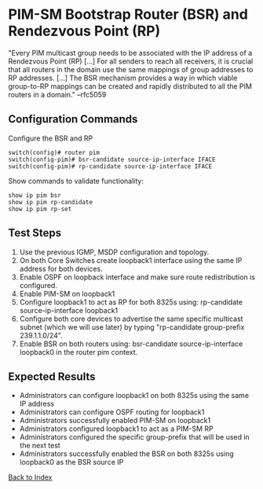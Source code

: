 # PIM-SM Bootstrap Router (BSR) and Rendezvous Point (RP)

 "Every PIM multicast group needs to be associated with the IP address of a Rendezvous Point (RP) [...] For all senders to reach all receivers, it is crucial that all routers in the domain use the same mappings of group addresses to RP addresses. [...] The BSR mechanism provides a way in which viable group-to-RP mappings can be created and rapidly distributed to all the PIM routers in a domain." –rfc5059

## Configuration Commands

Configure the BSR and RP

```
switch(config)# router pim
switch(config-pim)# bsr-candidate source-ip-interface IFACE
switch(config-pim)# rp-candidate source-ip-interface IFACE
```

Show commands to validate functionality:

```
show ip pim bsr
show ip pim rp-candidate
show ip pim rp-set
```

## Test Steps

1. Use the previous IGMP, MSDP configuration and topology.
2. On both Core Switches create loopback1 interface using the same IP address for both devices.
3. Enable OSPF on loopback interface and make sure route redistribution is configured.
4. Enable PIM-SM on loopback1
5. Configure loopback1 to act as RP for both 8325s using: rp-candidate source-ip-interface loopback1
6. Configure both core devices to advertise the same specific multicast subnet (which we will use later) by typing "rp-candidate group-prefix 239.1.1.0/24".
7. Enable BSR on both routers using: bsr-candidate source-ip-interface loopback0 in the router pim context.

## Expected Results

* Administrators can configure loopback1 on both 8325s using the same IP address
* Administrators can configure OSPF routing for loopback1
* Administrators successfully enabled PIM-SM on loopback1
* Administrators configured loopback1 to act as a PIM-SM RP
* Administrators configured the specific group-prefix that will be used in the next test
* Administrators successfully enabled the BSR on both 8325s using loopback0 as the BSR source IP

[Back to Index](../README.md)
